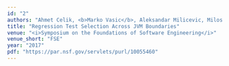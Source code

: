 ```yaml
---
id: "2"
authors: "Ahmet Celik, <b>Marko Vasic</b>, Aleksandar Milicevic, Milos Gligoric"
title: "Regression Test Selection Across JVM Boundaries"
venue: "<i>Symposium on the Foundations of Software Engineering</i>"
venue_short: "FSE"
year: "2017"
pdf: "https://par.nsf.gov/servlets/purl/10055460"
---
```

